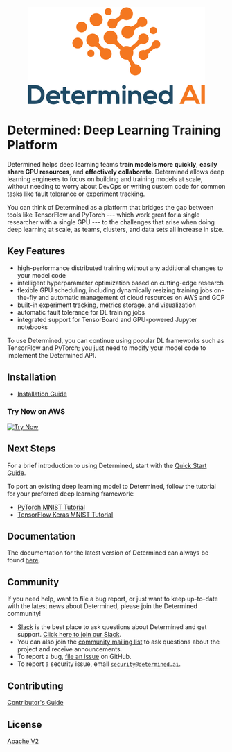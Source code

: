 <p align="center"><img src="determined-logo.png" alt="Determined AI Logo"></p>

# Determined: Deep Learning Training Platform

Determined helps deep learning teams **train models more quickly**, **easily
share GPU resources**, and **effectively collaborate**. Determined allows deep
learning engineers to focus on building and training models at scale, without
needing to worry about DevOps or writing custom code for common tasks like
fault tolerance or experiment tracking.

You can think of Determined as a platform that bridges the gap between tools
like TensorFlow and PyTorch --- which work great for a single researcher with a
single GPU --- to the challenges that arise when doing deep learning at scale,
as teams, clusters, and data sets all increase in size.

## Key Features

  - high-performance distributed training without any additional changes to
    your model code
  - intelligent hyperparameter optimization based on cutting-edge research
  - flexible GPU scheduling, including dynamically resizing training jobs
    on-the-fly and automatic management of cloud resources on AWS and GCP
  - built-in experiment tracking, metrics storage, and visualization
  - automatic fault tolerance for DL training jobs
  - integrated support for TensorBoard and GPU-powered Jupyter notebooks

To use Determined, you can continue using popular DL frameworks such as
TensorFlow and PyTorch; you just need to modify your model code to implement
the Determined API.

## Installation

* [Installation Guide](https://docs.determined.ai/latest/how-to/install-main.html)

### Try Now on AWS

[![Try Now](https://s3.amazonaws.com/cloudformation-examples/cloudformation-launch-stack.png)](https://console.aws.amazon.com/cloudformation/home?region=us-west-2#/stacks/create/review?templateURL=https://determined-ai-public.s3-us-west-2.amazonaws.com/simple.yaml)

## Next Steps

For a brief introduction to using Determined, start with the
[Quick Start Guide](https://docs.determined.ai/latest/tutorials/quick-start.html).

To port an existing deep learning model to Determined, follow the
tutorial for your preferred deep learning framework:

* [PyTorch MNIST Tutorial](https://docs.determined.ai/latest/tutorials/pytorch-mnist-tutorial.html)
* [TensorFlow Keras MNIST Tutorial](https://docs.determined.ai/latest/tutorials/tf-mnist-tutorial.html)

## Documentation

The documentation for the latest version of Determined can always be found
[here](https://docs.determined.ai).

## Community

If you need help, want to file a bug report, or just want to keep up-to-date
with the latest news about Determined, please join the Determined community!

* [Slack](https://determined-community.slack.com) is the best place to
  ask questions about Determined and get support. [Click here to join our Slack](
  https://join.slack.com/t/determined-community/shared_invite/zt-cnj7802v-KcVbaUrIzQOwmkmY7gP0Ew).
* You can also join the [community mailing list](https://groups.google.com/a/determined.ai/forum/#!forum/community)
  to ask questions about the project and receive announcements.
* To report a bug, [file an issue](https://github.com/determined-ai/determined/issues) on GitHub.
* To report a security issue, email [`security@determined.ai`](mailto:security@determined.ai).

## Contributing

[Contributor's Guide](CONTRIBUTING.md)

## License

[Apache V2](LICENSE)
